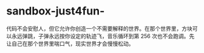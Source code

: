 # sandbox-just4fun-

代码不会安慰人，但它允许你创造一个不需要解释的世界。在那个世界里，方块可以永远弹跳，子弹永远按你设定的轨迹飞，音乐循环到第 256 次也不会跑调。先让自己在那个世界里喘口气，现实世界才会慢慢松动。
